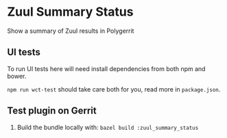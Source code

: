 # Zuul Summary Status

Show a summary of Zuul results in Polygerrit

## UI tests

To run UI tests here will need install dependencies from both npm and bower.

`npm run wct-test` should take care both for you, read more in `package.json`.

## Test plugin on Gerrit

1. Build the bundle locally with: `bazel build :zuul_summary_status`
